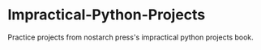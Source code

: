 # Impractical-Python-Projects
 Practice projects from nostarch press's impractical python projects book.
